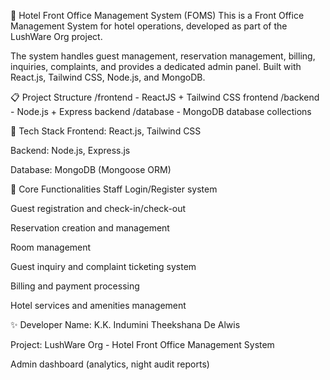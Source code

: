 🏨 Hotel Front Office Management System (FOMS)
This is a Front Office Management System for hotel operations, developed as part of the LushWare Org project.

The system handles guest management, reservation management, billing, inquiries, complaints, and provides a dedicated admin panel.
Built with React.js, Tailwind CSS, Node.js, and MongoDB.

📋 Project Structure
/frontend - ReactJS + Tailwind CSS frontend
/backend - Node.js + Express backend
/database - MongoDB database collections

🚀 Tech Stack
Frontend: React.js, Tailwind CSS

Backend: Node.js, Express.js

Database: MongoDB (Mongoose ORM)

🎯 Core Functionalities
Staff Login/Register system

Guest registration and check-in/check-out

Reservation creation and management

Room management

Guest inquiry and complaint ticketing system

Billing and payment processing

Hotel services and amenities management

✨ Developer
Name: K.K. Indumini Theekshana De Alwis

Project: LushWare Org - Hotel Front Office Management System

Admin dashboard (analytics, night audit reports)
